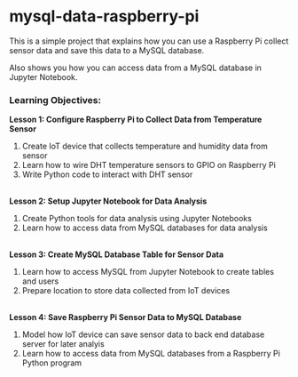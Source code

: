 # mysql-data-raspberry-pi
This is a simple project that explains how you can use a Raspberry Pi collect sensor data and save this data to a MySQL database. 

Also shows you how you can access data from a MySQL database in Jupyter Notebook.

### Learning Objectives:

<b>Lesson 1: Configure Raspberry Pi to Collect Data from Temperature Sensor</b>
<ol>
<li>Create IoT device that collects temperature and humidity data from sensor</li>
<li>Learn how to wire DHT temperature sensors to GPIO on Raspberry Pi</li>
<li>Write Python code to interact with DHT sensor</li>
</ol>
<br>
<b>Lesson 2: Setup Jupyter Notebook for Data Analysis</b>
<ol>
    <li>Create Python tools for data analysis using Jupyter Notebooks</li>
    <li>Learn how to access data from MySQL databases for data analysis</li>    
</ol>
<br>
<b> Lesson 3: Create MySQL Database Table for Sensor Data</b>
<ol>
    <li>Learn how to access MySQL from Jupyter Notebook to create tables and users</li>
    <li>Prepare location to store data collected from IoT devices</li>    
</ol>
<br>
<b>Lesson 4: Save Raspberry Pi Sensor Data to MySQL Database</b>
<ol>
    <li>Model how IoT device can save sensor data to back end database server for later analyis</li>
    <li>Learn how to access data from MySQL databases from a Raspberry Pi Python program</li>  
</ol>
